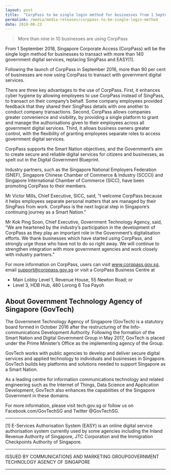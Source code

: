 ```yaml
---
layout: post
title:  "CorpPass to be single login method for businesses from 1 September 2018"
permalink: /media/media-releases/corppass-to-be-single-login-method
date: 2018-08-23
---
```

> More than nine in 10 businesses are using CorpPass 

From 1 September 2018, Singapore Corporate Access (CorpPass) will be the single login method for businesses to transact with more than 140 government digital services, replacing SingPass and EASY[1]. 
 
Following the launch of CorpPass in September 2016, more than 90 per cent of businesses are now using CorpPass to transact with government digital services.  

There are three key advantages to the use of CorpPass. First, it enhances cyber hygiene by allowing employees to use CorpPass instead of SingPass, to transact on their company’s behalf. Some company employees provided feedback that they shared their SingPass details with one another to conduct company transactions. Second, CorpPass allows companies greater convenience and visibility, by providing a single platform to grant and manage the authorisations given to their employees across all government digital services. Third, it allows business owners greater control, with the flexibility of granting employees separate roles to access government digital services.
 
CorpPass supports the Smart Nation objectives, and the Government’s aim to create secure and reliable digital services for citizens and businesses, as spelt out in the Digital Government Blueprint. 
 
Industry partners, such as the Singapore National Employers Federation (SNEF), Singapore Chinese Chamber of Commerce & Industry (SCCCI) and Singapore International Chamber of Commerce (SICC), have been promoting CorpPass to their members. 

Mr Victor Mills, Chief Executive, SICC, said, “I welcome CorpPass because it helps employees separate personal matters that are managed by their SingPass from work. CorpPass is the next logical step in Singapore’s continuing journey as a Smart Nation.” 

Mr Kok Ping Soon, Chief Executive, Government Technology Agency, said, “We are heartened by the industry’s participation in the development of CorpPass as they play an important role in the Government’s digitalisation efforts. We thank businesses which have started using CorpPass, and strongly urge those who have not to do so right away. We will continue to strengthen integration with more government agencies and work closely with industry partners.” 
 
For more information on CorpPass, users can visit www.corppass.gov.sg, email support@corppass.gov.sg or visit a CorpPass Business Centre at 
* Main Lobby Level 1, Revenue House, 55 Newton Road; or 
* Level 3, HDB Hub, 480 Lorong 6 Toa Payoh

## **About Government Technology Agency of Singapore (GovTech)**
The Government Technology Agency of Singapore (GovTech) is a statutory board formed in October 2016 after the restructuring of the Info-communications Development Authority. Following the formation of the Smart Nation and Digital Government Group in May 2017, GovTech is placed under the Prime Minister’s Office as the implementing agency of the Group. 

GovTech works with public agencies to develop and deliver secure digital services and applied technology to individuals and businesses in Singapore. GovTech builds key platforms and solutions needed to support Singapore as a Smart Nation. 

As a leading centre for information communications technology and related engineering such as the Internet of Things, Data Science and Application Development, GovTech also enhances the capabilities of the Singapore Government in these domains. 

For more information, please visit tech.gov.sg or follow us on Facebook.com/GovTechSG and Twitter @GovTechSG.

---

[1] E-Services Authorisation System (EASY) is an online digital service authorisation system currently used by some agencies including the Inland Revenue Authority of Singapore, JTC Corporation and the Immigration Checkpoints Authority of Singapore.  

---

ISSUED BY COMMUNICATIONS AND MARKETING GROUPGOVERNMENT TECHNOLOGY AGENCY OF SINGAPORE

---
